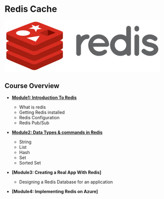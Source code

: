# Redis Cache

 
 ![redis-logo](images/redis.png)
 
 ## Course Overview
  * **[Module1: Introduction To Redis](https://github.com/krishnagupta/Redis/blob/master/Module1:%20Introduction%20To%20Redis.md)**
    * What is redis
    * Getting Redis installed
    * Redis Configuration
    * Redis Pub/Sub
    
  * **[Module2: Data Types & commands in Redis](https://github.com/krishnagupta/Redis/blob/master/Module2:%20Redis%20Basics.md)**
    * String
    * List
    * Hash
    * Set
    * Sorted Set
    
  * **[Module3: Creating a Real App With Redis]**
    * Designing a Redis Database for an application
    
  * **[Module4: Implementing Redis on Azure]**
  
    

